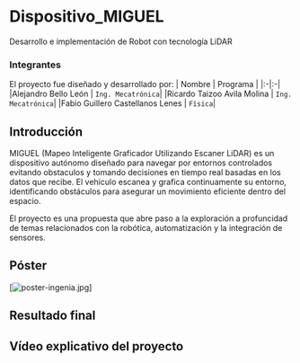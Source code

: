 # Dispositivo_MIGUEL
Desarrollo e implementación de Robot con tecnología LiDAR
### Integrantes
El proyecto fue diseñado y desarrollado por:
| Nombre | Programa |
|:-|:-|
|Alejandro Bello León | ``Ing. Mecatrónica``|
|Ricardo Taizoo Avila Molina | ``Ing. Mecatrónica``|
|Fabio Guillero Castellanos Lenes | ``Física``|

## Introducción
MIGUEL (Mapeo Inteligente Graficador Utilizando Escaner LiDAR) es un dispositivo autónomo diseñado para navegar por entornos controlados evitando obstaculos y tomando decisiones en tiempo real basadas en los datos que recibe. El vehículo escanea y grafica continuamente su entorno, identificando obstáculos para asegurar un movimiento eficiente dentro del espacio.

El proyecto es una propuesta que abre paso a la exploración a profuncidad de temas relacionados con la robótica, automatización y la integración de sensores.

## Póster

[![poster-ingenia.jpg](C:\Users\57320\OneDrive\Escritorio\Lidar\Dispositivo_MIGUEL\imagenes\poster_ingenia.jpg)]


## Resultado final

## Vídeo explicativo del proyecto

